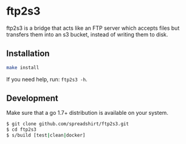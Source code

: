 # ftp2s3

ftp2s3 is a bridge that acts like an FTP server which accepts files but transfers them into an s3 bucket, instead of writing them to disk.

## Installation

```sh
make install
```

If you need help, run: `ftp2s3 -h`.

## Development

Make sure that a go 1.7+ distribution is available on your system.

```sh
$ git clone github.com/spreadshirt/ftp2s3.git
$ cd ftp2s3
$ s/build [test|clean|docker]
```
